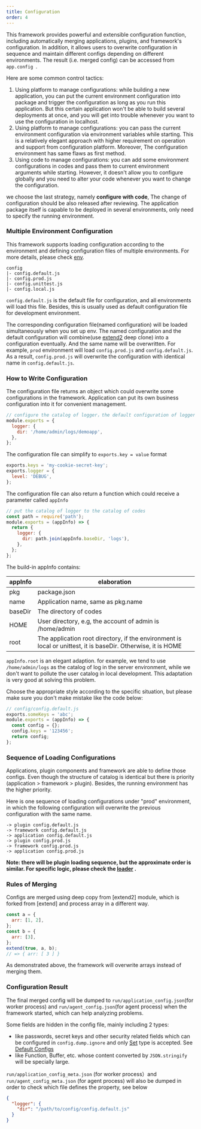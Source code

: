 ```yaml
---
title: Configuration
order: 4
---
```


This framework provides powerful and extensible configuration function, including automatically merging applications, plugins, and framework's configuration. In addition, it allows users to overwrite configuration in sequence and maintain different configs depending on different environments. The result (i.e. merged config) can be accessed from `app.config `.

Here are some common control tactics:

1. Using platform to manage configurations: while building a new application, you can put the current environment configuration into package and trigger the configuration as long as you run this application. But this certain application won't be able to build several deployments at once, and you will get into trouble whenever you want to use the configuration in localhost.
2. Using platform to manage configurations: you can pass the current environment configuration via environment variables while starting. This is a relatively elegant approach with higher requirement on operation and support from configuration platform. Moreover, The configuration environment has same flaws as first method.
3. Using code to manage configurations: you can add some environment configurations in codes and pass them to current environment arguments while starting. However, it doesn't allow you to configure globally and you need to alter your code whenever you want to change the configuration.

we choose the last strategy, namely **configure with code**, The change of configuration should be also released after reviewing. The application package itself is capable to be deployed in several environments, only need to specify the running environment.

### Multiple Environment Configuration

This framework supports loading configuration according to the environment and defining configuration files of multiple environments. For more details, please check [env](../basics/env.md).

```
config
|- config.default.js
|- config.prod.js
|- config.unittest.js
|- config.local.js
```

`config.default.js` is the default file for configuration, and all environments will load this file. Besides, this is usually used as default configuration file for development environment.

The corresponding configuration file(named configuration) will be loaded simultaneously when you set up env. The named configuration and the default configuration will combine(use [extend2](https://www.npmjs.com/package/extend2) deep clone) into a configuration eventually. And the same name will be overwritten. For example, `prod` environment will load `config.prod.js` and `config.default.js`. As a result, `config.prod.js` will overwrite the configuration with identical name in `config.default.js`.

### How to Write Configuration

The configuration file returns an object which could overwrite some configurations in the framework. Application can put its own business configuration into it for convenient management.

```js
// configure the catalog of logger，the default configuration of logger is provided by framework
module.exports = {
  logger: {
    dir: '/home/admin/logs/demoapp',
  },
};
```

The configuration file can simplify to `exports.key = value` format

```js
exports.keys = 'my-cookie-secret-key';
exports.logger = {
  level: 'DEBUG',
};
```

The configuration file can also return a function which could receive a parameter called `appInfo`

```js
// put the catalog of logger to the catalog of codes
const path = require('path');
module.exports = (appInfo) => {
  return {
    logger: {
      dir: path.join(appInfo.baseDir, 'logs'),
    },
  };
};
```

The build-in appInfo contains:

| appInfo | elaboration                                                                                                   |
| ------- | ------------------------------------------------------------------------------------------------------------- |
| pkg     | package.json                                                                                                  |
| name    | Application name, same as pkg.name                                                                            |
| baseDir | The directory of codes                                                                                        |
| HOME    | User directory, e.g, the account of admin is /home/admin                                                      |
| root    | The application root directory, if the environment is local or unittest, it is baseDir. Otherwise, it is HOME |

`appInfo.root` is an elegant adaption. for example, we tend to use `/home/admin/logs` as the catalog of log in the server environment, while we don't want to pollute the user catalog in local development. This adaptation is very good at solving this problem.

Choose the appropriate style according to the specific situation, but please make sure you don't make mistake like the code below:

```js
// config/config.default.js
exports.someKeys = 'abc';
module.exports = (appInfo) => {
  const config = {};
  config.keys = '123456';
  return config;
};
```

### Sequence of Loading Configurations

Applications, plugin components and framework are able to define those configs. Even though the structure of catalog is identical but there is priority (application > framework > plugin). Besides, the running environment has the higher priority.

Here is one sequence of loading configurations under "prod" environment, in which the following configuration will overwrite the previous configuration with the same name.

    -> plugin config.default.js
    -> framework config.default.js
    -> application config.default.js
    -> plugin config.prod.js
    -> framework config.prod.js
    -> application config.prod.js

**Note: there will be plugin loading sequence, but the approximate order is similar. For specific logic, please check the [loader](../advanced/loader.md) .**

### Rules of Merging

Configs are merged using deep copy from [extend2] module, which is forked from [extend] and process array in a different way.

```js
const a = {
  arr: [1, 2],
};
const b = {
  arr: [3],
};
extend(true, a, b);
// => { arr: [ 3 ] }
```

As demonstrated above, the framework will overwrite arrays instead of merging them.

### Configuration Result

The final merged config will be dumped to `run/application_config.json`(for worker process) and `run/agent_config.json`(for agent process) when the framework started, which can help analyzing problems.

Some fields are hidden in the config file, mainly including 2 types:

- like passwords, secret keys and other security related fields which can be configured in `config.dump.ignore` and only [Set](https://developer.mozilla.org/en-US/docs/Web/JavaScript/Reference/Global_Objects/Set) type is accepted. See [Default Configs](https://github.com/eggjs/egg/blob/master/config/config.default.js)
- like Function, Buffer, etc. whose content converted by `JSON.stringify` will be specially large.

`run/application_config_meta.json` (for worker process）and `run/agent_config_meta.json` (for agent process) will also be dumped in order to check which file defines the property, see below

```json
{
  "logger": {
    "dir": "/path/to/config/config.default.js"
  }
}
```
